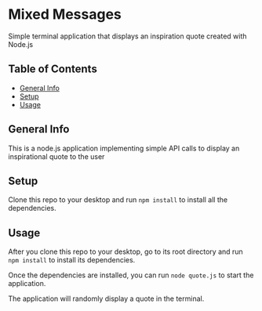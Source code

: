 # Mixed Messages
Simple terminal application that displays an inspiration quote created with Node.js

## Table of Contents
+ [General Info](#general-info)
+ [Setup](#setup)
+ [Usage](#usage)

## General Info
This is a node.js application implementing simple API calls to display an inspirational quote to the user

## Setup
Clone this repo to your desktop and run `npm install` to install all the dependencies.

## Usage
After you clone this repo to your desktop, go to its root directory and run `npm install` to install its dependencies.

Once the dependencies are installed, you can run `node quote.js` to start the application.

The application will randomly display a quote in the terminal.